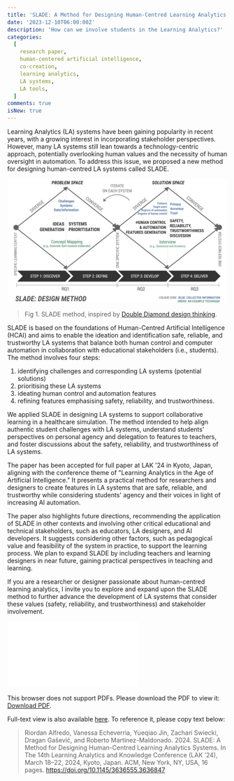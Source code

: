 ```yaml
---
title: 'SLADE: A Method for Designing Human-Centred Learning Analytics Systems'
date: '2023-12-10T06:00:00Z'
description: 'How can we involve students in the Learning Analytics?'
categories:
  [
    research paper,
    human-centered artificial intelligence,
    co-creation,
    learning analytics,
    LA systems,
    LA tools,
  ]
comments: true
isNew: true
---
```


Learning Analytics (LA) systems have been gaining popularity in recent years, with a growing interest in incorporating stakeholder perspectives. However, many LA systems still lean towards a technology-centric approach, potentially overlooking human values and the necessity of human oversight in automation. To address this issue, we proposed a new method for designing human-centred LA systems called SLADE.

![SLADE method](pic1-SLADE.png)

> Fig 1. SLADE method, inspired by [Double Diamond design thinking](https://www.designcouncil.org.uk/our-resources/framework-for-innovation/).

SLADE is based on the foundations of Human-Centred Artificial Intelligence (HCAI) and aims to enable the ideation and identification safe, reliable, and trustworthy LA systems that balance both human control and computer automation in collaboration with educational stakeholders (i.e., students). The method involves four steps:

1. identifying challenges and corresponding LA systems (potential solutions)
2. prioritising these LA systems
3. ideating human control and automation features
4. refining features emphasising safety, reliability, and trustworthiness.

We applied SLADE in designing LA systems to support collaborative learning in a healthcare simulation. The method intended to help align authentic student challenges with LA systems, understand students' perspectives on personal agency and delegation to features to teachers, and foster discussions about the safety, reliability, and trustworthiness of LA systems.

The paper has been accepted for full paper at LAK '24 in Kyoto, Japan, aligning with the conference theme of "Learning Analytics in the Age of Artificial Intelligence." It presents a practical method for researchers and designers to create features in LA systems that are safe, reliable, and trustworthy while considering students' agency and their voices in light of increasing AI automation.

The paper also highlights future directions, recommending the application of SLADE in other contexts and involving other critical educational and technical stakeholders, such as educators, LA designers, and AI developers. It suggests considering other factors, such as pedagogical value and feasibility of the system in practice, to support the learning process. We plan to expand SLADE by including teachers and learning designers in near future, gaining practical perspectives in teaching and learning.

If you are a researcher or designer passionate about human-centred learning analytics, I invite you to explore and expand upon the SLADE method to further advance the development of LA systems that consider these values (safety, reliability, and trustworthiness) and stakeholder involvement.

<object data="/pdfs/lak24-slade.pdf" type="application/pdf" width="100%" height="800px">
    <embed src="/pdfs/lak24-slade.pdf">
        <p>This browser does not support PDFs. Please download the PDF to view it: <a href="/pdfs/lak24-slade.pdf">Download PDF</a>.</p>
    </embed>
</object>

Full-text view is also available
<a href="/pdfs/lak24-slade.pdf"> here</a>.
To reference it, please copy text below:

> Riordan Alfredo, Vanessa Echeverria, Yueqiao Jin, Zachari Swiecki, Dragan Gašević, and Roberto Martinez-Maldonado. 2024. SLADE: A Method for Designing Human-Centred Learning Analytics Systems. In The 14th Learning Analytics and Knowledge Conference (LAK ’24), March 18–22, 2024, Kyoto, Japan. ACM, New York, NY, USA, 16 pages. https://doi.org/10.1145/3636555.3636847
